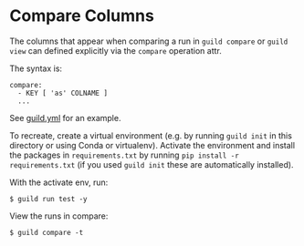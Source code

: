 # Compare Columns

The columns that appear when comparing a run in `guild compare` or
`guild view` can defined explicitly via the `compare` operation attr.

The syntax is:

```
compare:
  - KEY [ 'as' COLNAME ]
  ...
```

See [guild.yml](guild.yml) for an example.

To recreate, create a virtual environment (e.g. by running `guild
init` in this directory or using Conda or virtualenv). Activate the
environment and install the packages in `requirements.txt` by running
`pip install -r requirements.txt` (if you used `guild init` these are
automatically installed).

With the activate env, run:

```
$ guild run test -y
```

View the runs in compare:

```
$ guild compare -t
```
